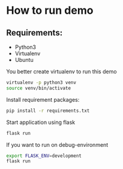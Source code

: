 # How to run demo

## Requirements:
* Python3
* Virtualenv
* Ubuntu


You better create virtualenv to run this demo
```bash
virtualenv -p python3 venv
source venv/bin/activate
```

Install requirement packages:
```bash
pip install -r requirements.txt
```

Start application using flask
```bash
flask run
```

If you want to run on debug-environment
```bash
export FLASK_ENV=development
flask run
```
